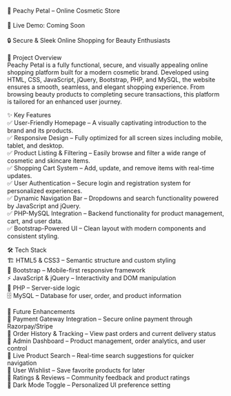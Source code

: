 💄 Peachy Petal – Online Cosmetic Store <br>
<br>
🚀 Live Demo: Coming Soon <br>
<br>
🔒 Secure & Sleek Online Shopping for Beauty Enthusiasts <br>
<br>
📌 Project Overview <br>
Peachy Petal is a fully functional, secure, and visually appealing online shopping platform built for a modern cosmetic brand. Developed using HTML, CSS, JavaScript, jQuery, Bootstrap, PHP, and MySQL, the website ensures a smooth, seamless, and elegant shopping experience. From browsing beauty products to completing secure transactions, this platform is tailored for an enhanced user journey. <br>

✨ Key Features<br>
✅ User-Friendly Homepage – A visually captivating introduction to the brand and its products. <br>
✅ Responsive Design – Fully optimized for all screen sizes including mobile, tablet, and desktop. <br>
✅ Product Listing & Filtering – Easily browse and filter a wide range of cosmetic and skincare items. <br>
✅ Shopping Cart System – Add, update, and remove items with real-time updates. <br>
✅ User Authentication – Secure login and registration system for personalized experiences. <br>
✅ Dynamic Navigation Bar – Dropdowns and search functionality powered by JavaScript and jQuery. <br>
✅ PHP-MySQL Integration – Backend functionality for product management, cart, and user data. <br>
✅ Bootstrap-Powered UI – Clean layout with modern components and consistent styling. <br>

🛠 Tech Stack<br>
🏗 HTML5 & CSS3 – Semantic structure and custom styling <br>
🎨 Bootstrap – Mobile-first responsive framework <br>
⚡ JavaScript & jQuery – Interactivity and DOM manipulation <br>
🧠 PHP – Server-side logic <br>
🗄️ MySQL – Database for user, order, and product information <br>

🔮 Future Enhancements<br>
🔹 Payment Gateway Integration – Secure online payment through Razorpay/Stripe <br>
🔹 Order History & Tracking – View past orders and current delivery status <br>
🔹 Admin Dashboard – Product management, order analytics, and user control <br>
🔹 Live Product Search – Real-time search suggestions for quicker navigation <br>
🔹 User Wishlist – Save favorite products for later <br>
🔹 Ratings & Reviews – Community feedback and product ratings <br>
🔹 Dark Mode Toggle – Personalized UI preference setting <br>
